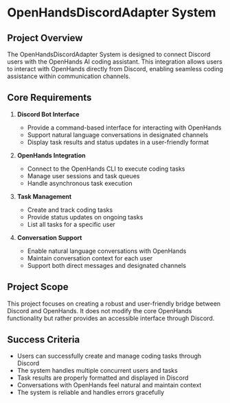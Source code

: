 # OpenHandsDiscordAdapter System

## Project Overview
The OpenHandsDiscordAdapter System is designed to connect Discord users with the OpenHands AI coding assistant. This integration allows users to interact with OpenHands directly from Discord, enabling seamless coding assistance within communication channels.

## Core Requirements

1. **Discord Bot Interface**
   - Provide a command-based interface for interacting with OpenHands
   - Support natural language conversations in designated channels
   - Display task results and status updates in a user-friendly format

2. **OpenHands Integration**
   - Connect to the OpenHands CLI to execute coding tasks
   - Manage user sessions and task queues
   - Handle asynchronous task execution

3. **Task Management**
   - Create and track coding tasks
   - Provide status updates on ongoing tasks
   - List all tasks for a specific user

4. **Conversation Support**
   - Enable natural language conversations with OpenHands
   - Maintain conversation context for each user
   - Support both direct messages and designated channels

## Project Scope
This project focuses on creating a robust and user-friendly bridge between Discord and OpenHands. It does not modify the core OpenHands functionality but rather provides an accessible interface through Discord.

## Success Criteria
- Users can successfully create and manage coding tasks through Discord
- The system handles multiple concurrent users and tasks
- Task results are properly formatted and displayed in Discord
- Conversations with OpenHands feel natural and maintain context
- The system is reliable and handles errors gracefully 